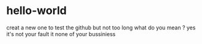 # hello-world
creat a new one to test the github
but not too long what do you mean ?
yes  it's not your fault 
it none of your bussiniess
